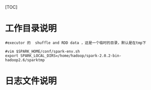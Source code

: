 [TOC]



# 工作目录说明



```shell
#executor 的  shuffle and RDD data ，这是一个临时的目录，默认是在tmp下

#vim $SPARK_HOME/conf/spark-env.sh 
export SPARK_LOCAL_DIRS=/home/hadoop/spark-2.0.2-bin-hadoop2.6/sparktmp

```



# 日志文件说明

```shell



```

